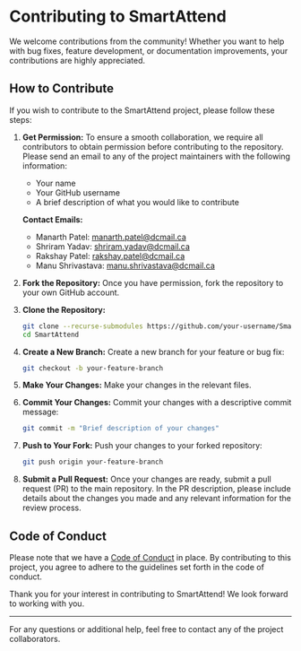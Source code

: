 
# Contributing to SmartAttend

We welcome contributions from the community! Whether you want to help with bug fixes, feature development, or documentation improvements, your contributions are highly appreciated.

## How to Contribute

If you wish to contribute to the SmartAttend project, please follow these steps:

1. **Get Permission:**
   To ensure a smooth collaboration, we require all contributors to obtain permission before contributing to the repository. Please send an email to any of the project maintainers with the following information:
   - Your name
   - Your GitHub username
   - A brief description of what you would like to contribute

   **Contact Emails:**
   - Manarth Patel: [manarth.patel@dcmail.ca](mailto:manarth.patel@dcmail.ca)
   - Shriram Yadav: [shriram.yadav@dcmail.ca](mailto:shriram.yadav@dcmail.ca)
   - Rakshay Patel: [rakshay.patel@dcmail.ca](mailto:rakshay.patel@dcmail.ca)
   - Manu Shrivastava: [manu.shrivastava@dcmail.ca](mailto:manu.shrivastava@dcmail.ca)

2. **Fork the Repository:**
   Once you have permission, fork the repository to your own GitHub account.

3. **Clone the Repository:**
   ```bash
   git clone --recurse-submodules https://github.com/your-username/SmartAttend.git
   cd SmartAttend
   ```

4. **Create a New Branch:**
   Create a new branch for your feature or bug fix:
   ```bash
   git checkout -b your-feature-branch
   ```

5. **Make Your Changes:**
   Make your changes in the relevant files.

6. **Commit Your Changes:**
   Commit your changes with a descriptive commit message:
   ```bash
   git commit -m "Brief description of your changes"
   ```

7. **Push to Your Fork:**
   Push your changes to your forked repository:
   ```bash
   git push origin your-feature-branch
   ```

8. **Submit a Pull Request:**
   Once your changes are ready, submit a pull request (PR) to the main repository. In the PR description, please include details about the changes you made and any relevant information for the review process.

## Code of Conduct

Please note that we have a [Code of Conduct](CODE_OF_CONDUCT.md) in place. By contributing to this project, you agree to adhere to the guidelines set forth in the code of conduct.

Thank you for your interest in contributing to SmartAttend! We look forward to working with you.

---

For any questions or additional help, feel free to contact any of the project collaborators.
